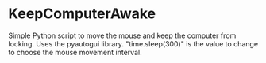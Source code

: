 # KeepComputerAwake
Simple Python script to move the mouse and keep the computer from locking. Uses the pyautogui library. "time.sleep(300)" is the value to change to choose the mouse movement interval.
